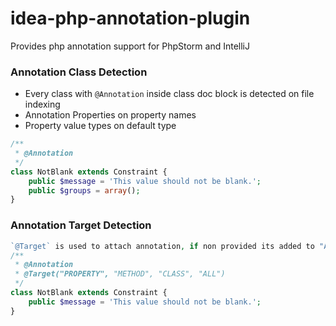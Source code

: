 idea-php-annotation-plugin
==========================

Provides php annotation support for PhpStorm and IntelliJ

### Annotation Class Detection

* Every class with `@Annotation` inside class doc block is detected on file indexing
* Annotation Properties on property names
* Property value types on default type

```php
/**
 * @Annotation
 */
class NotBlank extends Constraint {
    public $message = 'This value should not be blank.';
    public $groups = array();    
}
```

### Annotation Target Detection
```php
`@Target` is used to attach annotation, if non provided its added to "ALL list"
/**
 * @Annotation
 * @Target("PROPERTY", "METHOD", "CLASS", "ALL")
 */
class NotBlank extends Constraint {
    public $message = 'This value should not be blank.';
}
```